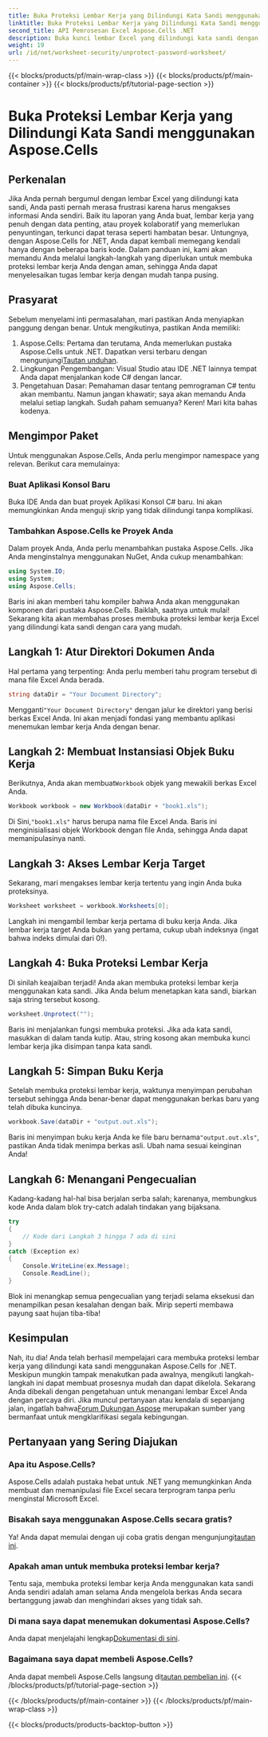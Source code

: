 ```yaml
---
title: Buka Proteksi Lembar Kerja yang Dilindungi Kata Sandi menggunakan Aspose.Cells
linktitle: Buka Proteksi Lembar Kerja yang Dilindungi Kata Sandi menggunakan Aspose.Cells
second_title: API Pemrosesan Excel Aspose.Cells .NET
description: Buka kunci lembar Excel yang dilindungi kata sandi dengan panduan Aspose.Cells kami! Langkah mudah untuk mendapatkan kembali akses dengan mudah menggunakan C#.
weight: 19
url: /id/net/worksheet-security/unprotect-password-worksheet/
---
```


{{< blocks/products/pf/main-wrap-class >}}
{{< blocks/products/pf/main-container >}}
{{< blocks/products/pf/tutorial-page-section >}}

# Buka Proteksi Lembar Kerja yang Dilindungi Kata Sandi menggunakan Aspose.Cells

## Perkenalan
Jika Anda pernah bergumul dengan lembar Excel yang dilindungi kata sandi, Anda pasti pernah merasa frustrasi karena harus mengakses informasi Anda sendiri. Baik itu laporan yang Anda buat, lembar kerja yang penuh dengan data penting, atau proyek kolaboratif yang memerlukan penyuntingan, terkunci dapat terasa seperti hambatan besar. Untungnya, dengan Aspose.Cells for .NET, Anda dapat kembali memegang kendali hanya dengan beberapa baris kode. Dalam panduan ini, kami akan memandu Anda melalui langkah-langkah yang diperlukan untuk membuka proteksi lembar kerja Anda dengan aman, sehingga Anda dapat menyelesaikan tugas lembar kerja dengan mudah tanpa pusing.
## Prasyarat
Sebelum menyelami inti permasalahan, mari pastikan Anda menyiapkan panggung dengan benar. Untuk mengikutinya, pastikan Anda memiliki:
1. Aspose.Cells: Pertama dan terutama, Anda memerlukan pustaka Aspose.Cells untuk .NET. Dapatkan versi terbaru dengan mengunjungi[Tautan unduhan](https://releases.aspose.com/cells/net/).
2. Lingkungan Pengembangan: Visual Studio atau IDE .NET lainnya tempat Anda dapat menjalankan kode C# dengan lancar.
3. Pengetahuan Dasar: Pemahaman dasar tentang pemrograman C# tentu akan membantu. Namun jangan khawatir; saya akan memandu Anda melalui setiap langkah.
Sudah paham semuanya? Keren! Mari kita bahas kodenya.
## Mengimpor Paket
Untuk menggunakan Aspose.Cells, Anda perlu mengimpor namespace yang relevan. Berikut cara memulainya:
### Buat Aplikasi Konsol Baru
Buka IDE Anda dan buat proyek Aplikasi Konsol C# baru. Ini akan memungkinkan Anda menguji skrip yang tidak dilindungi tanpa komplikasi.
### Tambahkan Aspose.Cells ke Proyek Anda
Dalam proyek Anda, Anda perlu menambahkan pustaka Aspose.Cells. Jika Anda menginstalnya menggunakan NuGet, Anda cukup menambahkan:
```csharp
using System.IO;
using System;
using Aspose.Cells;
```
Baris ini akan memberi tahu kompiler bahwa Anda akan menggunakan komponen dari pustaka Aspose.Cells.
Baiklah, saatnya untuk mulai! Sekarang kita akan membahas proses membuka proteksi lembar kerja Excel yang dilindungi kata sandi dengan cara yang mudah.
## Langkah 1: Atur Direktori Dokumen Anda
Hal pertama yang terpenting: Anda perlu memberi tahu program tersebut di mana file Excel Anda berada.
```csharp
string dataDir = "Your Document Directory";
```
 Mengganti`"Your Document Directory"` dengan jalur ke direktori yang berisi berkas Excel Anda. Ini akan menjadi fondasi yang membantu aplikasi menemukan lembar kerja Anda dengan benar.
## Langkah 2: Membuat Instansiasi Objek Buku Kerja
 Berikutnya, Anda akan membuat`Workbook` objek yang mewakili berkas Excel Anda.
```csharp
Workbook workbook = new Workbook(dataDir + "book1.xls");
```
 Di Sini,`"book1.xls"` harus berupa nama file Excel Anda. Baris ini menginisialisasi objek Workbook dengan file Anda, sehingga Anda dapat memanipulasinya nanti.
## Langkah 3: Akses Lembar Kerja Target
Sekarang, mari mengakses lembar kerja tertentu yang ingin Anda buka proteksinya.
```csharp
Worksheet worksheet = workbook.Worksheets[0];
```
Langkah ini mengambil lembar kerja pertama di buku kerja Anda. Jika lembar kerja target Anda bukan yang pertama, cukup ubah indeksnya (ingat bahwa indeks dimulai dari 0!).
## Langkah 4: Buka Proteksi Lembar Kerja
Di sinilah keajaiban terjadi! Anda akan membuka proteksi lembar kerja menggunakan kata sandi. Jika Anda belum menetapkan kata sandi, biarkan saja string tersebut kosong.
```csharp
worksheet.Unprotect("");
```
Baris ini menjalankan fungsi membuka proteksi. Jika ada kata sandi, masukkan di dalam tanda kutip. Atau, string kosong akan membuka kunci lembar kerja jika disimpan tanpa kata sandi.
## Langkah 5: Simpan Buku Kerja
Setelah membuka proteksi lembar kerja, waktunya menyimpan perubahan tersebut sehingga Anda benar-benar dapat menggunakan berkas baru yang telah dibuka kuncinya.
```csharp
workbook.Save(dataDir + "output.out.xls");
```
 Baris ini menyimpan buku kerja Anda ke file baru bernama`"output.out.xls"`, pastikan Anda tidak menimpa berkas asli. Ubah nama sesuai keinginan Anda!
## Langkah 6: Menangani Pengecualian
Kadang-kadang hal-hal bisa berjalan serba salah; karenanya, membungkus kode Anda dalam blok try-catch adalah tindakan yang bijaksana.
```csharp
try
{
    // Kode dari Langkah 3 hingga 7 ada di sini
}
catch (Exception ex)
{
    Console.WriteLine(ex.Message);
    Console.ReadLine();
}
```
Blok ini menangkap semua pengecualian yang terjadi selama eksekusi dan menampilkan pesan kesalahan dengan baik. Mirip seperti membawa payung saat hujan tiba-tiba!
## Kesimpulan
Nah, itu dia! Anda telah berhasil mempelajari cara membuka proteksi lembar kerja yang dilindungi kata sandi menggunakan Aspose.Cells for .NET. Meskipun mungkin tampak menakutkan pada awalnya, mengikuti langkah-langkah ini dapat membuat prosesnya mudah dan dapat dikelola. Sekarang Anda dibekali dengan pengetahuan untuk menangani lembar Excel Anda dengan percaya diri. Jika muncul pertanyaan atau kendala di sepanjang jalan, ingatlah bahwa[Forum Dukungan Aspose](https://forum.aspose.com/c/cells/9) merupakan sumber yang bermanfaat untuk mengklarifikasi segala kebingungan.
## Pertanyaan yang Sering Diajukan
### Apa itu Aspose.Cells?
Aspose.Cells adalah pustaka hebat untuk .NET yang memungkinkan Anda membuat dan memanipulasi file Excel secara terprogram tanpa perlu menginstal Microsoft Excel.
### Bisakah saya menggunakan Aspose.Cells secara gratis?
 Ya! Anda dapat memulai dengan uji coba gratis dengan mengunjungi[tautan ini](https://releases.aspose.com/).
### Apakah aman untuk membuka proteksi lembar kerja?
Tentu saja, membuka proteksi lembar kerja Anda menggunakan kata sandi Anda sendiri adalah aman selama Anda mengelola berkas Anda secara bertanggung jawab dan menghindari akses yang tidak sah.
### Di mana saya dapat menemukan dokumentasi Aspose.Cells?
 Anda dapat menjelajahi lengkap[Dokumentasi di sini](https://reference.aspose.com/cells/net/).
### Bagaimana saya dapat membeli Aspose.Cells?
 Anda dapat membeli Aspose.Cells langsung di[tautan pembelian ini](https://purchase.aspose.com/buy).
{{< /blocks/products/pf/tutorial-page-section >}}

{{< /blocks/products/pf/main-container >}}
{{< /blocks/products/pf/main-wrap-class >}}

{{< blocks/products/products-backtop-button >}}
